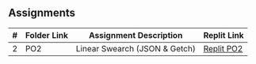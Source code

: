 ##  Assignments

|   #   | Folder Link | Assignment Description | Replit Link |
| :---: | ----------- | ---------------------- | ----------- |
|   2   | PO2   | Linear Swearch (JSON & Getch) | [Replit PO2](https://replit.com/@zristina/3013-P02-Using-JSON-and-Getch#main.cpp) |
